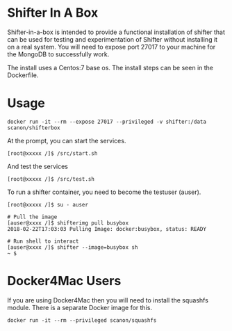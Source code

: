 # Shifter In A Box

Shifter-in-a-box is intended to provide a functional installation of shifter that can be used for testing and experimentation of Shifter without installing it on a real system. You will need to expose port 27017 to your machine for the MongoDB to successfully work.

The install uses a Centos:7 base os.  The install steps can be seen in the Dockerfile.

# Usage

    docker run -it --rm --expose 27017 --privileged -v shifter:/data scanon/shifterbox

At the prompt, you can start the services.

    [root@xxxxx /]$ /src/start.sh

And test the services

    [root@xxxxx /]$ /src/test.sh

To run a shifter container, you need to become the testuser (auser).

    [root@xxxxx /]$ su - auser

    # Pull the image
    [auser@xxxx /]$ shifterimg pull busybox
    2018-02-22T17:03:03 Pulling Image: docker:busybox, status: READY

    # Run shell to interact
    [auser@xxxx /]$ shifter --image=busybox sh
    ~ $
    
    
# Docker4Mac Users

If you are using Docker4Mac then you will need to install the squashfs module.  There
is a separate Docker image for this.

    docker run -it --rm --privileged scanon/squashfs
